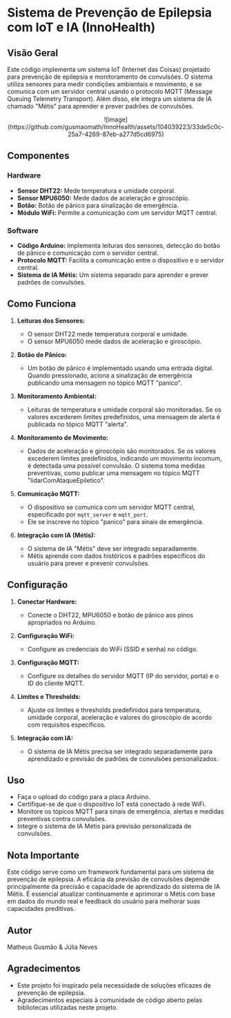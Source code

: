 # Sistema de Prevenção de Epilepsia com IoT e IA (InnoHealth)

## Visão Geral

Este código implementa um sistema IoT (Internet das Coisas) projetado para prevenção de epilepsia e monitoramento de convulsões. O sistema utiliza sensores para medir condições ambientais e movimento, e se comunica com um servidor central usando o protocolo MQTT (Message Queuing Telemetry Transport). Além disso, ele integra um sistema de IA chamado "Métis" para aprender e prever padrões de convulsões.

<p align="center">
   ![image](https://github.com/gusmaomath/InnoHealth/assets/104039223/33de5c0c-25a7-4269-87eb-a277d5cd6975)
</p>


## Componentes

### Hardware

- **Sensor DHT22:** Mede temperatura e umidade corporal.
- **Sensor MPU6050:** Mede dados de aceleração e giroscópio.
- **Botão:** Botão de pânico para sinalização de emergência.
- **Módulo WiFi:** Permite a comunicação com um servidor MQTT central.

### Software

- **Código Arduino:** Implementa leituras dos sensores, detecção do botão de pânico e comunicação com o servidor central.
- **Protocolo MQTT:** Facilita a comunicação entre o dispositivo e o servidor central.
- **Sistema de IA Métis:** Um sistema separado para aprender e prever padrões de convulsões.

## Como Funciona

1. **Leituras dos Sensores:**
   - O sensor DHT22 mede temperatura corporal e umidade.
   - O sensor MPU6050 mede dados de aceleração e giroscópio.

2. **Botão de Pânico:**
   - Um botão de pânico é implementado usando uma entrada digital. Quando pressionado, aciona a sinalização de emergência publicando uma mensagem no tópico MQTT "panico".

3. **Monitoramento Ambiental:**
   - Leituras de temperatura e umidade corporal são monitoradas. Se os valores excederem limites predefinidos, uma mensagem de alerta é publicada no tópico MQTT "alerta".

4. **Monitoramento de Movimento:**
   - Dados de aceleração e giroscópio são monitorados. Se os valores excederem limites predefinidos, indicando um movimento incomum, é detectada uma possível convulsão. O sistema toma medidas preventivas, como publicar uma mensagem no tópico MQTT "lidarComAtaqueEpiletico".

5. **Comunicação MQTT:**
   - O dispositivo se comunica com um servidor MQTT central, especificado por `mqtt_server` e `mqtt_port`.
   - Ele se inscreve no tópico "panico" para sinais de emergência.

6. **Integração com IA (Métis):**
   - O sistema de IA "Métis" deve ser integrado separadamente.
   - Métis aprende com dados históricos e padrões específicos do usuário para prever e prevenir convulsões.

## Configuração

1. **Conectar Hardware:**
   - Conecte o DHT22, MPU6050 e botão de pânico aos pinos apropriados no Arduino.

2. **Configuração WiFi:**
   - Configure as credenciais do WiFi (SSID e senha) no código.

3. **Configuração MQTT:**
   - Configure os detalhes do servidor MQTT (IP do servidor, porta) e o ID do cliente MQTT.

4. **Limites e Thresholds:**
   - Ajuste os limites e thresholds predefinidos para temperatura, umidade corporal, aceleração e valores do giroscópio de acordo com requisitos específicos.

5. **Integração com IA:**
   - O sistema de IA Métis precisa ser integrado separadamente para aprendizado e previsão de padrões de convulsões personalizados.

## Uso

- Faça o upload do código para a placa Arduino.
- Certifique-se de que o dispositivo IoT está conectado à rede WiFi.
- Monitore os tópicos MQTT para sinais de emergência, alertas e medidas preventivas contra convulsões.
- Integre o sistema de IA Métis para previsão personalizada de convulsões.

## Nota Importante

Este código serve como um framework fundamental para um sistema de prevenção de epilepsia. A eficácia da previsão de convulsões depende principalmente da precisão e capacidade de aprendizado do sistema de IA Métis. É essencial atualizar continuamente e aprimorar o Métis com base em dados do mundo real e feedback do usuário para melhorar suas capacidades preditivas.

## Autor

Matheus Gusmão & Júlia Neves

## Agradecimentos

- Este projeto foi inspirado pela necessidade de soluções eficazes de prevenção de epilepsia.
- Agradecimentos especiais à comunidade de código aberto pelas bibliotecas utilizadas neste projeto.
